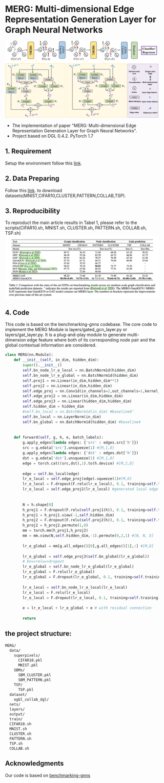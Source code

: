 # MERG: Multi-dimensional Edge Representation Generation Layer for Graph Neural Networks
![image](https://github.com/byrsongyuxin/MERG/blob/main/pipeline.png)
<br>
* The implementation of paper "MERG: Multi-dimensional Edge Representation Generation Layer for Graph Neural Networks". 
* Project based on DGL 0.4.2. PyTorch 1.7

## 1. Requirement
Setup the environment follow this [link](https://github.com/graphdeeplearning/benchmarking-gnns/blob/master/docs/01_benchmark_installation.md).

## 2. Data Preparing
Follow this [link](https://github.com/graphdeeplearning/benchmarking-gnns/blob/master/docs/02_download_datasets.md). to download datasets(MNIST,CIFAR10,CLUSTER,PATTERN,COLLAB,TSP).

## 3. Reproducibility
To reproduct the main article results in Tabel 1, please refer to the scripts(CIFAR10.sh, MNIST.sh, CLUSTER.sh, PATTERN.sh, COLLAB.sh, TSP.sh)
![image](https://github.com/byrsongyuxin/MERG/blob/main/sota.jpg)

## 4. Code
This code is based on the benchmarking-gnns codebase. The core code to implement the MERG Module is layers/gated_gcn_layer.py or layers/gat_layer.py. It is a plug-and-play module to generate multi-dimension edge feature where both of its corresponding node pair and the global contextual information are considered.
```python
class MERG(nn.Module):
    def __init__(self, in_dim, hidden_dim):
        super().__init__()
        self.bn_node_lr_e_local = nn.BatchNorm1d(hidden_dim)
        self.bn_node_lr_e_global = nn.BatchNorm1d(hidden_dim)
        self.proj1 = nn.Linear(in_dim,hidden_dim**2)
        self.proj2 = nn.Linear(in_dim,hidden_dim)
        self.edge_proj = nn.Conv1d(in_channels=2,out_channels=1,kernel_size=3,padding=1)
        self.edge_proj2 = nn.Linear(in_dim,hidden_dim)
        self.edge_proj3 = nn.Linear(hidden_dim,hidden_dim)
        self.hidden_dim = hidden_dim
        #self.bn_local = nn.BatchNorm1d(in_dim) #baseline4'
        self.bn_local = nn.LayerNorm(in_dim)
        self.bn_global = nn.BatchNorm1d(hidden_dim) #baseline4
        

    def forward(self, g, h, e, batch_labels):
        g.apply_edges(lambda edges: {'src' : edges.src['h']})
        src = g.edata['src'].unsqueeze(1) #[M,1,D]
        g.apply_edges(lambda edges: {'dst' : edges.dst['h']})
        dst = g.edata['dst'].unsqueeze(1) #[M,1,D]
        edge = torch.cat((src,dst),1).to(h.device) #[M,2,D]
        
        edge = self.bn_local(edge)
        lr_e_local = self.edge_proj(edge).squeeze(1)#[M,D]
        lr_e_local = F.dropout(F.relu(lr_e_local), 0.1, training=self.training)
        lr_e_local = self.edge_proj2(lr_e_local) #generated local edge feature
    
        
        N = h.shape[0]
        h_proj1 = F.dropout(F.relu(self.proj1(h)), 0.1, training=self.training)
        h_proj1 = h_proj1.view(-1,self.hidden_dim)
        h_proj2 = F.dropout(F.relu(self.proj2(h)), 0.1, training=self.training)
        h_proj2 = h_proj2.permute(1,0)
        mm = torch.mm(h_proj1,h_proj2)
        mm = mm.view(N,self.hidden_dim,-1).permute(0,2,1) #[N, N, D]
        
        lr_e_global = mm[g.all_edges()[0],g.all_edges()[1],:] #[M,D]
        
        lr_e_global = self.edge_proj3(self.bn_global(lr_e_global))
        # bn=>relu=>dropout
        lr_e_global = self.bn_node_lr_e_global(lr_e_global)
        lr_e_global = F.relu(lr_e_global)
        lr_e_global = F.dropout(lr_e_global, 0.1, training=self.training) #generated global edge feature

        lr_e_local = self.bn_node_lr_e_local(lr_e_local)
        lr_e_local = F.relu(lr_e_local)
        lr_e_local = F.dropout(lr_e_local, 0.1, training=self.training) 
        
        e = lr_e_local + lr_e_global + e # with residual connection

        return 
```
## the project structure:
```
MERG/
  data/
    superpixels/
      CIFAR10.pkl
      MNIST.pkl
    SBMs/
      SBM_CLUSTER.pkl
      SBM_PATTERN.pkl			
    TSP/
      TSP.pkl
  dataset/
    ogbl_collab_dgl/
  nets/
  layers/
  output/
  train/
  CIFAR10.sh
  MNIST.sh
  CLUSTER.sh
  PATTERN.sh
  TSP.sh
  COLLAB.sh
```

## Acknowledgments
Our code is based on [benchmarking-gnns](https://github.com/graphdeeplearning/benchmarking-gnns)
<br><br><br>

